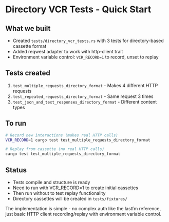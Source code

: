 # Directory VCR Tests - Quick Start

## What we built
- Created `tests/directory_vcr_tests.rs` with 3 tests for directory-based cassette format
- Added reqwest adapter to work with http-client trait
- Environment variable control: `VCR_RECORD=1` to record, unset to replay

## Tests created
1. `test_multiple_requests_directory_format` - Makes 4 different HTTP requests
2. `test_repeated_requests_directory_format` - Same request 3 times  
3. `test_json_and_text_responses_directory_format` - Different content types

## To run
```bash
# Record new interactions (makes real HTTP calls)
VCR_RECORD=1 cargo test test_multiple_requests_directory_format

# Replay from cassette (no real HTTP calls)
cargo test test_multiple_requests_directory_format
```

## Status
- Tests compile and structure is ready
- Need to run with VCR_RECORD=1 to create initial cassettes
- Then run without to test replay functionality
- Directory cassettes will be created in `tests/fixtures/`

The implementation is simple - no complex auth like the lastfm reference, just basic HTTP client recording/replay with environment variable control.